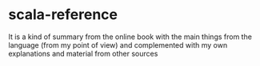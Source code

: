 scala-reference
===============

 It is a kind of summary from the online book with the main things from the language (from my point of view) and complemented with my own explanations and material from other sources
